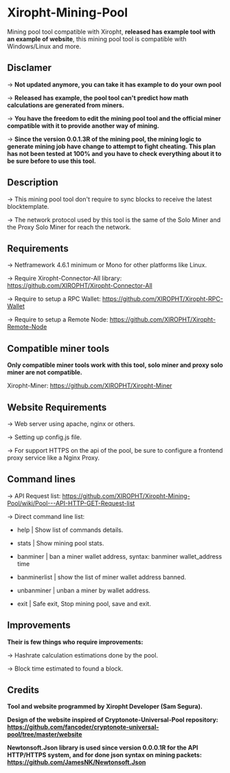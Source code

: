 # Xiropht-Mining-Pool
Mining pool tool compatible with Xiropht, **released has example tool with an example of website**, this mining pool tool is compatible with Windows/Linux and more.

<h2>Disclamer</h2>

-> **Not updated anymore, you can take it has example to do your own pool**

-> **Released has example, the pool tool can't predict how math calculations are generated from miners.**

-> **You have the freedom to edit the mining pool tool and the official miner compatible with it to provide another way of mining.**

-> **Since the version 0.0.1.3R of the mining pool, the mining logic to generate mining job have change to attempt to fight cheating. This plan has not been tested at 100% and you have to check everything about it to be sure before to use this tool.**

<h2>Description</h2>

-> This mining pool tool don't require to sync blocks to receive the latest blocktemplate.

-> The network protocol used by this tool is the same of the Solo Miner and the Proxy Solo Miner for reach the network.


<h2>Requirements</h2>

-> Netframework 4.6.1 minimum or Mono for other platforms like Linux.

-> Require Xiropht-Connector-All library: https://github.com/XIROPHT/Xiropht-Connector-All

-> Require to setup a RPC Wallet: https://github.com/XIROPHT/Xiropht-RPC-Wallet

-> Require to setup a Remote Node: https://github.com/XIROPHT/Xiropht-Remote-Node


<h2>Compatible miner tools</h2>

<b>Only compatible miner tools work with this tool, solo miner and proxy solo miner are not compatible.</b>

Xiropht-Miner: https://github.com/XIROPHT/Xiropht-Miner

<h2>Website Requirements</h2>

-> Web server using apache, nginx or others.

-> Setting up config.js file.

-> For support HTTPS on the api of the pool, be sure to configure a frontend proxy service like a Nginx Proxy.

<h2>Command lines</h2>

-> API Request list: https://github.com/XIROPHT/Xiropht-Mining-Pool/wiki/Pool---API-HTTP-GET-Request-list

-> Direct command line list:
  - help | Show list of commands details.
  
  - stats | Show mining pool stats.
  
  - banminer |  ban a miner wallet address, syntax: banminer wallet_address time

  - banminerlist | show the list of miner wallet address banned.

  - unbanminer | unban a miner by wallet address.
  
  - exit | Safe exit, Stop mining pool, save and exit.

<h2>Improvements</h2>

**Their is few things who require improvements:**

-> Hashrate calculation estimations done by the pool.

-> Block time estimated to found a block.

<h2>Credits</h2>

**Tool and website programmed by Xiropht Developer (Sam Segura).**

**Design of the website inspired of Cryptonote-Universal-Pool repository: https://github.com/fancoder/cryptonote-universal-pool/tree/master/website**

**Newtonsoft.Json library is used since version 0.0.0.1R for the API HTTP/HTTPS system, and for done json syntax on mining packets: https://github.com/JamesNK/Newtonsoft.Json**
